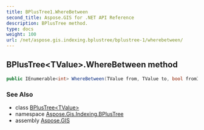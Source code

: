 ```yaml
---
title: BPlusTree1.WhereBetween
second_title: Aspose.GIS for .NET API Reference
description: BPlusTree method. 
type: docs
weight: 100
url: /net/aspose.gis.indexing.bplustree/bplustree-1/wherebetween/
---
```

## BPlusTree&lt;TValue&gt;.WhereBetween method

```csharp
public IEnumerable<int> WhereBetween(TValue from, TValue to, bool fromInclusive, bool toInclusive)
```

### See Also

* class [BPlusTree&lt;TValue&gt;](../)
* namespace [Aspose.Gis.Indexing.BPlusTree](../../bplustree-1/)
* assembly [Aspose.GIS](../../../)


